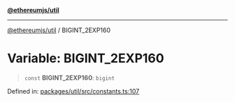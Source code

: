[**@ethereumjs/util**](../README.md)

***

[@ethereumjs/util](../README.md) / BIGINT\_2EXP160

# Variable: BIGINT\_2EXP160

> `const` **BIGINT\_2EXP160**: `bigint`

Defined in: [packages/util/src/constants.ts:107](https://github.com/Dargon789/ethereumjs-monorepo/blob/master/packages/util/src/constants.ts#L107)
